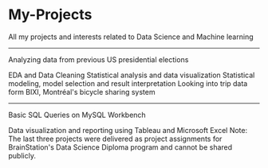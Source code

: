 # My-Projects
All my projects and interests related to Data Science and Machine learning




--------------------------
Analyzing data from previous US presidential elections

EDA and Data Cleaning
Statistical analysis and data visualization
Statistical modeling, model selection and result interpretation
Looking into trip data form BIXI, Montréal's bicycle sharing system

----------------------------
Basic SQL Queries on MySQL Workbench

Data visualization and reporting using Tableau and Microsoft Excel
Note: The last three projects were delivered as project assignments for BrainStation's Data Science Diploma program and cannot be shared publicly. 
